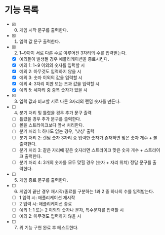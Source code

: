 # 기능 목록

- [x] 0. 게임 시작 문구를 출력한다.
- [x] 1. 입력 값 문구 출력한다.
- [x] 2. 1~9까지 서로 다른 수로 이루어진 3자리의 수를 입력받는다.
  - [x] 예외들이 발생될 경우 애플리케이션을 종료시킨다.
  - [x] 예외 1: 1~9 이외의 숫자를 입력할 시
  - [x] 예외 2: 아무것도 입력하지 않을 시
  - [x] 예외 3: 숫자 이외의 값을 입력할 시
  - [x] 예외 4: 3자리 미만 또는 초과 값을 입력할 시
  - [x] 예외 5: 세자리 중 중복 숫자가 있을 시
- [x] 3. 입력 값과 비교할 서로 다른 3자리의 랜덤 숫자를 만든다.
- [ ] 4. 분기 처리 및 틀렸을 경우 추가 문구 출력
  - [ ] 틀렸을 경우 추가 문구를 출력한다.
  - [ ] 볼을 스트라이크보다 앞서 처리한다.
  - [ ] 분기 처리 1: 하나도 없는 경우, '낫싱' 출력
  - [ ] 분기 처리 2: 랜덤 숫자 3자리 중 입력한 숫자가 존재하면 맞은 숫자 개수 + 볼 출력한다.
  - [ ] 분기 처리 3: 같은 자리에 같은 숫자라면 스트라이크 맞은 숫자 개수 + 스트라이크 출력한다.
  - [ ] 분기 처리 4: 3개의 숫자를 모두 맞힐 경우 (숫자 + 자리 위치) 정답 문구를 출력한다.
- [ ] 5. 게임 종료 문구를 출력한다.
- [ ] 6. 게임이 끝난 경우 재시작/종료를 구분하는 1과 2 중 하나의 수를 입력받는다.
  - [ ] 1 입력 시: 애플리케이션 재시작
  - [ ] 2 입력 시: 애플리케이션 종료
  - [ ] 예외 1: 1 또는 2 이외의 숫자나 문자, 특수문자를 입력할 시
  - [ ] 예외 2: 아무것도 입력하지 않을 시
- [ ] 7. 위 기능 구현 완료 후 테스트한다.
